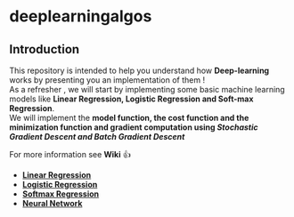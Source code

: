 # deeplearningalgos

## Introduction
This repository is intended to help you understand how  **Deep-learning** works by presenting you an implementation of them !<br/>
As a refresher , we will start by implementing some basic machine learning models like **Linear Regression, Logistic Regression and Soft-max Regression**.<br/>
We will implement the **model function, the cost function and the minimization function and gradient computation using _Stochastic Gradient Descent and Batch Gradient Descent_**

For more information see  **Wiki** 👍 </br>
* <a href="https://github.com/silahi/deeplearningalgos/wiki/Linear-Regression">**Linear Regression**<a/> <br/>
* <a href="https://github.com/silahi/deeplearningalgos/wiki/Logistic-Regression">**Logistic Regression**<a/><br/>
* <a href="https://github.com/silahi/deeplearningalgos/wiki/Soft-Max-Regression">**Softmax Regression**<a/><br/>
* <a href="https://github.com/silahi/deeplearningalgos/wiki">**Neural Network**<a/>
